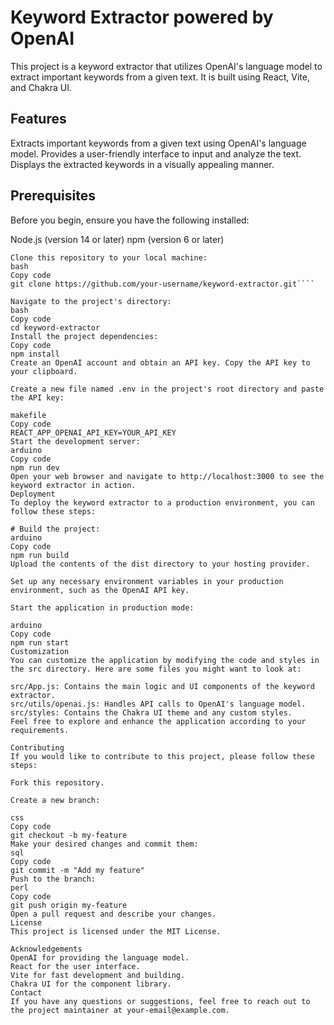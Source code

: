 # Keyword Extractor powered by OpenAI
This project is a keyword extractor that utilizes OpenAI's language model to extract important keywords from a given text. It is built using React, Vite, and Chakra UI.

## Features
Extracts important keywords from a given text using OpenAI's language model.
Provides a user-friendly interface to input and analyze the text.
Displays the extracted keywords in a visually appealing manner.
## Prerequisites
Before you begin, ensure you have the following installed:

Node.js (version 14 or later)
npm (version 6 or later)

````Getting Started
Clone this repository to your local machine:
bash
Copy code
git clone https://github.com/your-username/keyword-extractor.git````

Navigate to the project's directory:
bash
Copy code
cd keyword-extractor
Install the project dependencies:
Copy code
npm install
Create an OpenAI account and obtain an API key. Copy the API key to your clipboard.

Create a new file named .env in the project's root directory and paste the API key:

makefile
Copy code
REACT_APP_OPENAI_API_KEY=YOUR_API_KEY
Start the development server:
arduino
Copy code
npm run dev
Open your web browser and navigate to http://localhost:3000 to see the keyword extractor in action.
Deployment
To deploy the keyword extractor to a production environment, you can follow these steps:

# Build the project:
arduino
Copy code
npm run build
Upload the contents of the dist directory to your hosting provider.

Set up any necessary environment variables in your production environment, such as the OpenAI API key.

Start the application in production mode:

arduino
Copy code
npm run start
Customization
You can customize the application by modifying the code and styles in the src directory. Here are some files you might want to look at:

src/App.js: Contains the main logic and UI components of the keyword extractor.
src/utils/openai.js: Handles API calls to OpenAI's language model.
src/styles: Contains the Chakra UI theme and any custom styles.
Feel free to explore and enhance the application according to your requirements.

Contributing
If you would like to contribute to this project, please follow these steps:

Fork this repository.

Create a new branch:

css
Copy code
git checkout -b my-feature
Make your desired changes and commit them:
sql
Copy code
git commit -m "Add my feature"
Push to the branch:
perl
Copy code
git push origin my-feature
Open a pull request and describe your changes.
License
This project is licensed under the MIT License.

Acknowledgements
OpenAI for providing the language model.
React for the user interface.
Vite for fast development and building.
Chakra UI for the component library.
Contact
If you have any questions or suggestions, feel free to reach out to the project maintainer at your-email@example.com.
